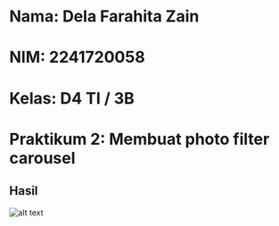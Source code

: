 # Nama: Dela Farahita Zain
# NIM: 2241720058
# Kelas: D4 TI / 3B

# Praktikum 2: Membuat photo filter carousel
## Hasil
![alt text](<images/Praktikum2_Dela Farahita Zain_2241720058.gif>)
